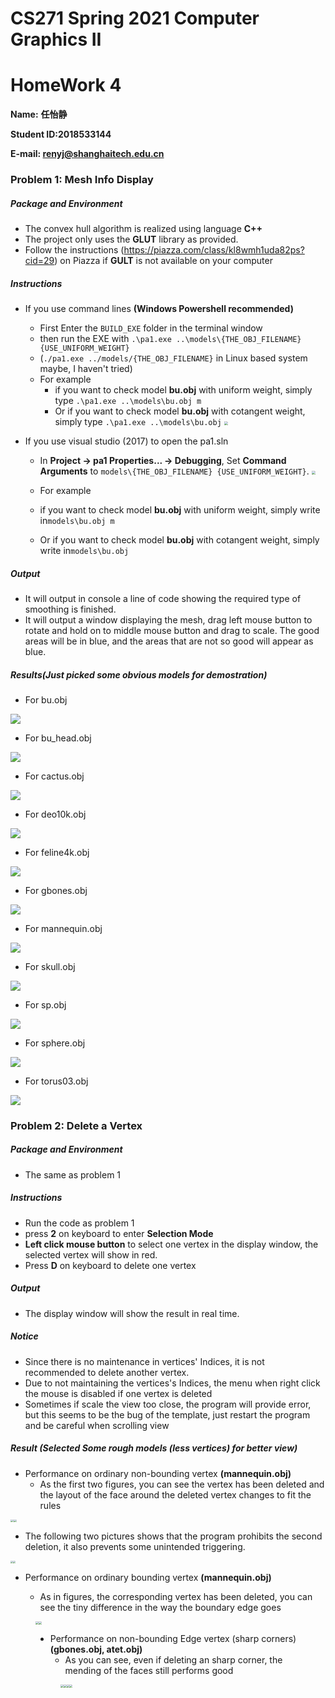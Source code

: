 # CS271 Spring 2021 Computer Graphics II

# HomeWork 4

**Name:** **任怡静**

**Student ID:2018533144**

**E-mail: renyj@shanghaitech.edu.cn**

### Problem 1: Mesh Info Display

##### Package and Environment

- The convex hull algorithm is realized using language **C++**
- The project only uses the **GLUT** library as provided.
- Follow the instructions (https://piazza.com/class/kl8wmh1uda82ps?cid=29) on Piazza if **GULT** is not available on your computer

##### Instructions

- If you use command lines **(Windows Powershell recommended)**
  - First Enter the `BUILD_EXE` folder in the terminal window
  - then run the EXE with `.\pa1.exe ..\models\{THE_OBJ_FILENAME} {USE_UNIFORM_WEIGHT}`
  - (`./pa1.exe ../models/{THE_OBJ_FILENAME}` in Linux based system maybe, I haven't tried)
  - For example
    - if you want to check model **bu.obj** with uniform weight, simply type `.\pa1.exe ..\models\bu.obj m`
    -  Or if you want to check model **bu.obj** with cotangent weight, simply type `.\pa1.exe ..\models\bu.obj`  <img src="D:\Rigin_Rain\Classes\CS271\ShangHaiTechCS271-Hws\hw5\Pics\instruction_ps.png" style="zoom:40%;" />
  
- If you use visual studio (2017) to open the pa1.sln

  - In **Project -> pa1 Properties... -> Debugging**, Set **Command Arguments** to `models\{THE_OBJ_FILENAME} {USE_UNIFORM_WEIGHT}`.                                         <img src="D:\Rigin_Rain\Classes\CS271\ShangHaiTechCS271-Hws\hw5\Pics\instruction_vs.png" style="zoom: 40%;" />

    

  - For example
  
  - if you want to check model **bu.obj** with uniform weight, simply write  in`models\bu.obj m`
  
  -  Or if you want to check model **bu.obj** with cotangent weight, simply write in`models\bu.obj`  

##### Output

- It will output in console a line of code showing the required type of smoothing is finished.
- It will output a window displaying the mesh, drag left mouse button to rotate and hold on to middle mouse button and drag to scale. The good areas will be in blue, and the areas that are not so good will appear as blue.

##### Results(Just picked some obvious models for demostration)

- For bu.obj

![](D:\Rigin_Rain\Classes\CS271\ShangHaiTechCS271-Hws\hw4\Pics\bu.png)

- For bu_head.obj

![](D:\Rigin_Rain\Classes\CS271\ShangHaiTechCS271-Hws\hw4\Pics\bu_head.png)

- For cactus.obj

![](D:\Rigin_Rain\Classes\CS271\ShangHaiTechCS271-Hws\hw4\Pics\cactus.png)

- For deo10k.obj

![](D:\Rigin_Rain\Classes\CS271\ShangHaiTechCS271-Hws\hw4\Pics\deo10k.png)

- For feline4k.obj

![](D:\Rigin_Rain\Classes\CS271\ShangHaiTechCS271-Hws\hw4\Pics\feline4k.png)

- For gbones.obj

![](D:\Rigin_Rain\Classes\CS271\ShangHaiTechCS271-Hws\hw4\Pics\gbones.png)

- For mannequin.obj

![](D:\Rigin_Rain\Classes\CS271\ShangHaiTechCS271-Hws\hw4\Pics\mannequin.png)

- For skull.obj

![](D:\Rigin_Rain\Classes\CS271\ShangHaiTechCS271-Hws\hw4\Pics\skull.png)

- For sp.obj

![](D:\Rigin_Rain\Classes\CS271\ShangHaiTechCS271-Hws\hw4\Pics\sp.png)

- For sphere.obj

![](D:\Rigin_Rain\Classes\CS271\ShangHaiTechCS271-Hws\hw4\Pics\sphere.png)

- For torus03.obj

![](D:\Rigin_Rain\Classes\CS271\ShangHaiTechCS271-Hws\hw4\Pics\torus03.png)

### Problem 2: Delete a Vertex

##### Package and Environment

- The same as problem 1

##### Instructions

- Run the code as problem 1
- press **2** on keyboard to enter **Selection Mode**
- **Left click mouse button** to select one vertex in the display window, the selected vertex will show in red.
- Press **D** on keyboard to delete one vertex

##### Output

- The display window will show the result in real time.

##### Notice

- Since there is no maintenance in vertices' Indices, it is not recommended to delete another vertex.
- Due to not maintaining the vertices's Indices, the menu when right click the mouse is disabled if one vertex is deleted
- Sometimes if scale the view too close, the program will provide error, but this seems to be the bug of the template, just restart the program and be careful when scrolling view

##### Result (Selected Some rough models (less vertices) for better view)

- Performance on ordinary non-bounding vertex **(mannequin.obj)**
  - As the first two figures, you can see the vertex has been deleted and the layout of the face around the deleted vertex changes to fit the rules

 <img src="DeleteVertexSelect.png" style="zoom:30%;" /><img src="DeleteVertexMerge.png" style="zoom:30%;" />

- The following two pictures shows that the program prohibits the second deletion, it also prevents some unintended triggering.

<img src="DeleteVertexSelectSecond.png" style="zoom:25%;" /><img src="DeleteVertexMergeSecond.png" style="zoom:25%;" />

- Performance on ordinary bounding vertex **(mannequin.obj)**

  - As in figures, the corresponding vertex has been deleted, you can see the tiny difference in the way the boundary edge goes

<figure class="half">
    <img src="DeleteVertexBoundarySelect.png" style="zoom:30%;" /><img src="DeleteVertexBoundary.png" style="zoom:30%;" />


- Performance on non-bounding Edge vertex (sharp corners) **(gbones.obj, atet.obj)**
  - As you can see, even if deleting an sharp corner, the mending of the faces still performs good

<figure class="half">
    <img src="DeleteVertexNonConnectSelect.png" style="zoom:30%;" /><img src="DeleteVertexNonConnect.png" style="zoom:30%;" /><img src="DeleteVertexSharpSelect.png" style="zoom:30%;" /><img src="DeleteVertexSharp.png" style="zoom:30%;" />


